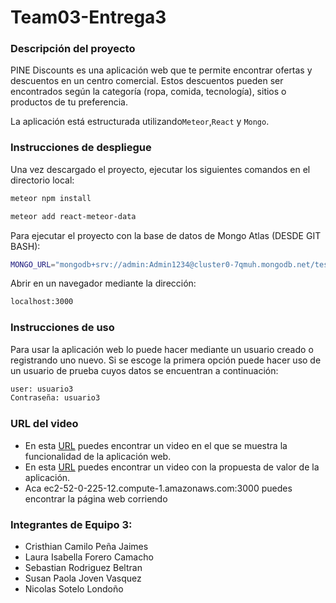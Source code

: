 # Team03-Entrega3

### Descripción del proyecto

PINE Discounts es una aplicación web que te permite encontrar ofertas y descuentos en un centro comercial. Estos descuentos pueden ser encontrados según la categoría (ropa, comida, tecnología), sitios o productos de tu preferencia. 

La aplicación está estructurada utilizando`Meteor`,`React` y `Mongo`.

### Instrucciones de despliegue 

Una vez descargado el proyecto, ejecutar los siguientes comandos en el directorio local: 

```bash
meteor npm install 
```
```bash
meteor add react-meteor-data 
```

Para ejecutar el proyecto con la base de datos de Mongo Atlas (DESDE GIT BASH):

```bash
MONGO_URL="mongodb+srv://admin:Admin1234@cluster0-7qmuh.mongodb.net/test?retryWrites=true&w=majority" meteor
```
Abrir en un navegador mediante la dirección:

```bash
localhost:3000
```

### Instrucciones de uso

Para usar la aplicación web lo puede hacer mediante un usuario creado o registrando uno nuevo. Si se escoge la primera opción puede hacer uso de un usuario de prueba cuyos datos se encuentran a continuación:


```bash
user: usuario3
Contraseña: usuario3
```


### URL del video

* En esta [URL](https://youtu.be/nIMTsILVtHg) puedes encontrar un video en el que se muestra la funcionalidad de la aplicación web.
* En esta [URL](https://youtu.be/3hNu81mHtfE) puedes encontrar un video con la propuesta de valor de la aplicación.
* Aca ec2-52-0-225-12.compute-1.amazonaws.com:3000 puedes encontrar la página web corriendo

### Integrantes de Equipo 3:

* Cristhian Camilo Peña Jaimes 
* Laura Isabella Forero Camacho
* Sebastian Rodriguez Beltran
* Susan Paola Joven Vasquez
* Nicolas Sotelo Londoño
